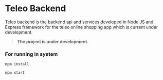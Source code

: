 # Teleo Backend

Teleo backend is the backend api and services developed in Node JS and Express framework for the teleo online shopping app which is current under development.

> **The project is under development.**

### For running in system

```console
npm install
```

```console
npm start
```
